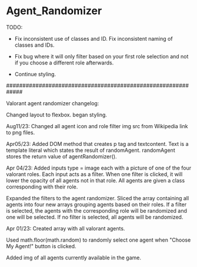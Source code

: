 # Agent_Randomizer
TODO:
- Fix inconsistent use of classes and ID. Fix inconsistent naming of classes and IDs.

- Fix bug where it will only filter based on your first role selection and not if you choose a different role afterwards.

- Continue styling.

#############################################################

Valorant agent randomizer changelog:

Changed layout to flexbox. began styling.

Aug11/23: Changed all agent icon and role filter img src from Wikipedia link to png files.

Apr05/23: Added DOM method that creates p tag and textcontent. Text is a template literal which states the result of randomAgent. randomAgent stores the return value of agentRandomizer().

Apr 04/23: Added inputs type = image each with a picture of one of the four valorant roles. Each input acts as a filter. When one filter is clicked, it will lower the opacity of all agents not in that role. All agents are given a class corresponding with their role.

Expanded the filters to the agent randomizer. Sliced the array containing all agents into four new arrays grouping agents based on their roles. If a filter is selected, the agents with the corresponding role will be randomized and one will be selected. If no filter is selected, all agents will be randomized. 

Apr 01/23: Created array with all valorant agents.

Used math.floor(math.random) to randomly select one agent when "Choose My Agent!" button is clicked.

Added img of all agents currently available in the game.